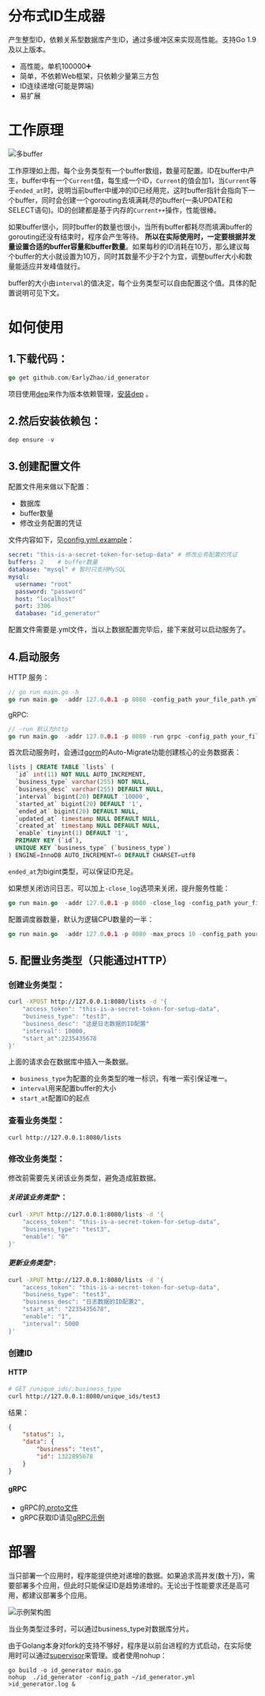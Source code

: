 
# 分布式ID生成器
产生整型ID，依赖关系型数据库产生ID，通过多缓冲区来实现高性能。支持Go 1.9 及以上版本。
- 高性能，单机100000➕
- 简单，不依赖Web框架，只依赖少量第三方包
- ID连续递增(可能是弊端)
- 易扩展



# 工作原理
![多buffer](https://github.com/EarlyZhao/id_generator/blob/master/images/buffer.jpg?raw=true)

工作原理如上图，每个业务类型有一个buffer数组，数量可配置。ID在buffer中产生，buffer中有一个`Current`值，每生成一个ID，`Current`的值会加1，当`Current`等于`ended_at`时，说明当前buffer中缓冲的ID已经用完，这时buffer指针会指向下一个buffer，同时会创建一个gorouting去填满耗尽的buffer(一条UPDATE和SELECT语句)。ID的创建都是基于内存的`Current++`操作，性能很棒。

如果buffer很小，同时buffer的数量也很小，当所有buffer都耗尽而填满buffer的gorouting还没有结束时，程序会产生等待。 **所以在实际使用时，一定要根据并发量设置合适的buffer容量和buffer数量**。如果每秒的ID消耗在10万，那么建议每个buffer的大小就设置为10万，同时其数量不少于2个为宜，调整buffer大小和数量能适应并发峰值就行。

buffer的大小由`interval`的值决定，每个业务类型可以自由配置这个值。具体的配置说明可见下文。

# 如何使用
## 1.下载代码：
```go
go get github.com/EarlyZhao/id_generator
```
项目使用[dep](https://github.com/golang/dep)来作为版本依赖管理，[安装dep](https://github.com/golang/dep#Installation) 。

## 2.然后安装依赖包：
```go
dep ensure -v 
```
## 3.创建配置文件
配置文件用来做以下配置：
- 数据库
- buffer数量
- 修改业务配置的凭证

文件内容如下，见[config.yml.example](https://github.com/EarlyZhao/id_generator/blob/master/config.yml.example)：
```yml
secret: "this-is-a-secret-token-for-setup-data" # 修改业务配置的凭证
buffers: 2    # buffer数量
database: "mysql" # 暂时只支持MySQL
mysql:
  username: "root"
  password: "password"
  host: "localhost"
  port: 3306
  database: "id_generator"
```
配置文件需要是.yml文件，当以上数据配置完毕后，接下来就可以启动服务了。

## 4.启动服务

HTTP 服务：
```go
// go run main.go -h
go run main.go  -addr 127.0.0.1 -p 8080 -config_path your_file_path.yml
```
gRPC:
```go
// -run 默认为http
go run main.go  -addr 127.0.0.1 -p 8080 -run grpc -config_path your_file_path.yml
```

首次启动服务时，会通过[gorm](http://gorm.io/docs/migration.html)的Auto-Migrate功能创建核心的业务数据表：
```sql
lists | CREATE TABLE `lists` (
  `id` int(11) NOT NULL AUTO_INCREMENT,
  `business_type` varchar(255) NOT NULL,
  `business_desc` varchar(255) DEFAULT NULL,
  `interval` bigint(20) DEFAULT '10000',
  `started_at` bigint(20) DEFAULT '1',
  `ended_at` bigint(20) DEFAULT NULL,
  `updated_at` timestamp NULL DEFAULT NULL,
  `created_at` timestamp NULL DEFAULT NULL,
  `enable` tinyint(1) DEFAULT '1',
  PRIMARY KEY (`id`),
  UNIQUE KEY `business_type` (`business_type`)
) ENGINE=InnoDB AUTO_INCREMENT=6 DEFAULT CHARSET=utf8
```

`ended_at`为bigint类型，可以保证ID充足。

如果想关闭访问日志，可以加上`-close_log`选项来关闭，提升服务性能：
```go
go run main.go  -addr 127.0.0.1 -p 8080 -close_log -config_path your_file_path.yml
```
配置调度器数量，默认为逻辑CPU数量的一半：
```go
go run main.go  -addr 127.0.0.1 -p 8080 -max_procs 10 -config_path your_file_path.yml
```
## 5. 配置业务类型（只能通过HTTP）

### **创建业务类型**：
```bash
curl -XPOST http://127.0.0.1:8080/lists -d '{
    "access_token": "this-is-a-secret-token-for-setup-data",
    "business_type": "test3",
    "business_desc": "这是日志数据的ID配置"
    "interval": 10000,
    "start_at":2235435678
}'
```
上面的请求会在数据库中插入一条数据。
- `business_type`为配置的业务类型的唯一标识，有唯一索引保证唯一。
- `interval`用来配置buffer的大小
- `start_at`配置ID的起点

### **查看业务类型**：
```bash
curl http://127.0.0.1:8080/lists
```
### **修改业务类型**：
修改前需要先关闭该业务类型，避免造成脏数据。
#### *关闭该业务类型**：
```bash
curl -XPUT http://127.0.0.1:8080/lists -d '{
    "access_token": "this-is-a-secret-token-for-setup-data",
    "business_type": "test3",
    "enable": "0"
}'
```
#### *更新业务类型**:
```bash
curl -XPUT http://127.0.0.1:8080/lists -d '{
    "access_token": "this-is-a-secret-token-for-setup-data",
    "business_type": "test3",
    "business_desc": "日志数据的ID配置2",
    "start_at": "2235435678",
    "enable": "1",
    "interval": 5000
}'
```
### 创建ID
#### HTTP
```bash
# GET /unique_ids/:business_type
curl http://127.0.0.1:8080/unique_ids/test3
```
结果：
```json
{
    "status": 1,
    "data": {
        "business": "test",
        "id": 1322895678
    }
}
```
#### gRPC
- gRPC的[.proto文件](https://github.com/EarlyZhao/id_generator/blob/master/grpc/id_rpc/unique_id.proto)
- gRPC获取ID请见[gRPC示例](https://github.com/EarlyZhao/id_generator/blob/master/rpc_client_example.go)
# 部署
当只部署一个应用时，程序能提供绝对递增的数据。如果追求高并发(数十万)，需要部署多个应用，但此时只能保证ID是趋势递增的。无论出于性能要求还是高可用，都建议部署多个应用。

![示例架构图](https://github.com/EarlyZhao/id_generator/blob/master/images/id_schema.jpg?raw=true)

当业务类型过多时，可以通过business_type对数据库分片。

由于Golang本身对fork的支持不够好，程序是以前台进程的方式启动，在实际使用时可以通过[supervisor](http://supervisord.org/)来管理。或者使用nohup：
```shell
go build -o id_generator main.go
nohup  ./id_generator -config_path ~/id_generator.yml >id_generator.log &
```

